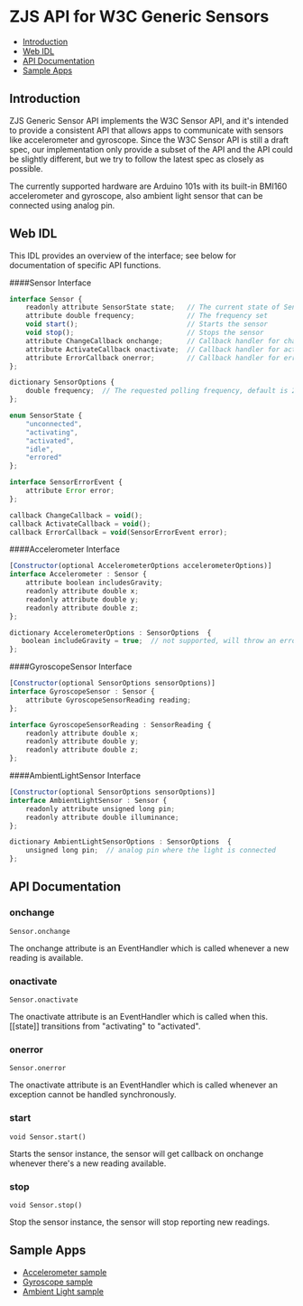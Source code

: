 ZJS API for W3C Generic Sensors
==============================

* [Introduction](#introduction)
* [Web IDL](#web-idl)
* [API Documentation](#api-documentation)
* [Sample Apps](#sample-apps)

Introduction
------------
ZJS Generic Sensor API implements the W3C Sensor API, and it's intended to
provide a consistent API that allows apps to communicate with sensors like
accelerometer and gyroscope. Since the W3C Sensor API is still a draft spec,
our implementation only provide a subset of the API and the API could be
slightly different, but we try to follow the latest spec as closely as possible.

The currently supported hardware are Arduino 101s with its built-in BMI160
accelerometer and gyroscope, also ambient light sensor that can be connected
using analog pin.

Web IDL
-------
This IDL provides an overview of the interface; see below for documentation of
specific API functions.

####Sensor Interface
```javascript
interface Sensor {
    readonly attribute SensorState state;   // The current state of Sensor object
    attribute double frequency;             // The frequency set
    void start();                           // Starts the sensor
    void stop();                            // Stops the sensor
    attribute ChangeCallback onchange;      // Callback handler for change events
    attribute ActivateCallback onactivate;  // Callback handler for activate events
    attribute ErrorCallback onerror;        // Callback handler for error events
};

dictionary SensorOptions {
    double frequency;  // The requested polling frequency, default is 20 if unset
};

enum SensorState {
    "unconnected",
    "activating",
    "activated",
    "idle",
    "errored"
};

interface SensorErrorEvent {
    attribute Error error;
};

callback ChangeCallback = void();
callback ActivateCallback = void();
callback ErrorCallback = void(SensorErrorEvent error);
```
####Accelerometer Interface
```javascript
[Constructor(optional AccelerometerOptions accelerometerOptions)]
interface Accelerometer : Sensor {
    attribute boolean includesGravity;
    readonly attribute double x;
    readonly attribute double y;
    readonly attribute double z;
};

dictionary AccelerometerOptions : SensorOptions  {
   boolean includeGravity = true;  // not supported, will throw an error if set
};
```
####GyroscopeSensor Interface
```javascript
[Constructor(optional SensorOptions sensorOptions)]
interface GyroscopeSensor : Sensor {
    attribute GyroscopeSensorReading reading;
};

interface GyroscopeSensorReading : SensorReading {
    readonly attribute double x;
    readonly attribute double y;
    readonly attribute double z;
};
```
####AmbientLightSensor Interface
```javascript
[Constructor(optional SensorOptions sensorOptions)]
interface AmbientLightSensor : Sensor {
    readonly attribute unsigned long pin;
    readonly attribute double illuminance;
};

dictionary AmbientLightSensorOptions : SensorOptions  {
    unsigned long pin;  // analog pin where the light is connected
};
```

API Documentation
-----------------

### onchange
`Sensor.onchange`

The onchange attribute is an EventHandler which is called whenever a new reading is available.

### onactivate
`Sensor.onactivate`

The onactivate attribute is an EventHandler which is called when this.[[state]] transitions from "activating" to "activated".

### onerror
`Sensor.onerror`

The onactivate attribute is an EventHandler which is called whenever an exception cannot be handled synchronously.

### start
`void Sensor.start()`

Starts the sensor instance, the sensor will get callback on onchange whenever there's a new reading available.

### stop
`void Sensor.stop()`

Stop the sensor instance, the sensor will stop reporting new readings.

Sample Apps
-----------
* [Accelerometer sample](../samples/BMI160Accelerometer.js)
* [Gyroscope sample](../samples/BMI160Gyroscope.js)
* [Ambient Light sample](../samples/AmbientLight.js)
